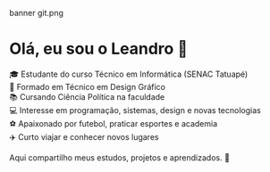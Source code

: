 banner git.png

# Olá, eu sou o Leandro 👋

🎓 Estudante do curso Técnico em Informática (SENAC Tatuapé)  
🎨 Formado em Técnico em Design Gráfico  
📚 Cursando Ciência Política na faculdade  
💻 Interesse em programação, sistemas, design e novas tecnologias  
⚽ Apaixonado por futebol, praticar esportes e academia  
✈️ Curto viajar e conhecer novos lugares  

Aqui compartilho meus estudos, projetos e aprendizados. 🚀
